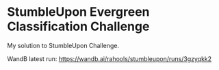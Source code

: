 # StumbleUpon Evergreen Classification Challenge

My solution to StumbleUpon Challenge. 

WandB latest run:  https://wandb.ai/rahools/stumbleupon/runs/3gzyqkk2
